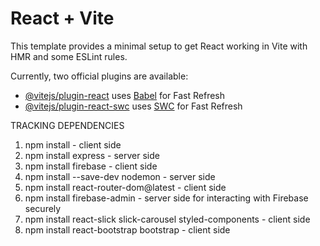 # React + Vite

This template provides a minimal setup to get React working in Vite with HMR and some ESLint rules.

Currently, two official plugins are available:

- [@vitejs/plugin-react](https://github.com/vitejs/vite-plugin-react/blob/main/packages/plugin-react/README.md) uses [Babel](https://babeljs.io/) for Fast Refresh
- [@vitejs/plugin-react-swc](https://github.com/vitejs/vite-plugin-react-swc) uses [SWC](https://swc.rs/) for Fast Refresh

TRACKING DEPENDENCIES
1. npm install - client side
2. npm install express - server side
3. npm install firebase - client side
4. npm install --save-dev nodemon - server side
5. npm install react-router-dom@latest - client side
6. npm install firebase-admin - server side for interacting with Firebase securely
7. npm install react-slick slick-carousel styled-components - client side
8. npm install react-bootstrap bootstrap - client side



